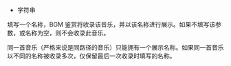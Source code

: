 - 字符串

填写一个名称，BGM 鉴赏将收录该音乐，并以该名称进行展示。如果不填写该参数，或名称为空，则不会收录此音乐。

同一首音乐（严格来说是同路径的音乐）只能拥有一个展示名称。如果同一首音乐以不同的名称被收录多次，仅保留最后一次收录时填写的名称。
